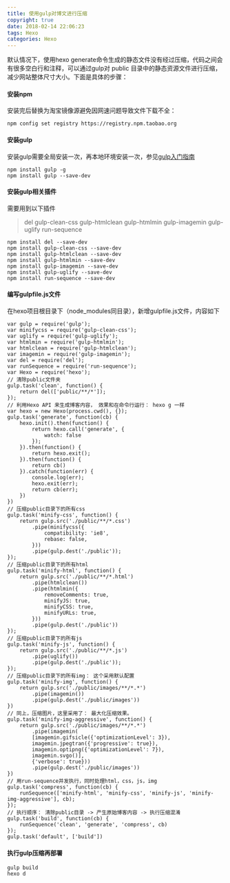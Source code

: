 ```yaml
---
title: 使用gulp对博文进行压缩
copyright: true
date: 2018-02-14 22:06:23
tags: Hexo
categories: Hexo
---
```


默认情况下，使用hexo generate命令生成的静态文件没有经过压缩，代码之间会有很多空白行和注释，可以通过gulp对 public 目录中的静态资源文件进行压缩，减少网站整体尺寸大小。下面是具体的步骤：

#### 安装npm

安装完后替换为淘宝镜像源避免因网速问题导致文件下载不全：

```
npm config set registry https://registry.npm.taobao.org
```

#### 安装gulp

安装gulp需要全局安装一次，再本地环境安装一次，参见[gulp入门指南](http://www.gulpjs.com.cn/docs/getting-started/)

```
npm install gulp -g
npm install gulp --save-dev

```

#### 安装gulp相关插件

需要用到以下插件

> del
> gulp-clean-css
> gulp-htmlclean
> gulp-htmlmin
> gulp-imagemin
> gulp-uglify
> run-sequence

```
npm install del --save-dev
npm install gulp-clean-css --save-dev
npm install gulp-htmlclean --save-dev
npm install gulp-htmlmin --save-dev
npm install gulp-imagemin --save-dev
npm install gulp-uglify --save-dev
npm install run-sequence --save-dev
```

#### 编写gulpfile.js文件

在hexo项目根目录下（node_modules同目录），新增gulpfile.js文件，内容如下

```
var gulp = require('gulp');
var minifycss = require('gulp-clean-css');
var uglify = require('gulp-uglify');
var htmlmin = require('gulp-htmlmin');
var htmlclean = require('gulp-htmlclean');
var imagemin = require('gulp-imagemin');
var del = require('del');
var runSequence = require('run-sequence');
var Hexo = require('hexo');
// 清除public文件夹
gulp.task('clean', function() {
    return del(['public/**/*']);
});
// 利用Hexo API 来生成博客内容， 效果和在命令行运行： hexo g 一样
var hexo = new Hexo(process.cwd(), {});
gulp.task('generate', function(cb) {
    hexo.init().then(function() {
        return hexo.call('generate', {
            watch: false
        });
    }).then(function() {
        return hexo.exit();
    }).then(function() {
        return cb()
    }).catch(function(err) {
        console.log(err);
        hexo.exit(err);
        return cb(err);
    })
})
// 压缩public目录下的所有css
gulp.task('minify-css', function() {
    return gulp.src('./public/**/*.css')
        .pipe(minifycss({
            compatibility: 'ie8',
			rebase: false,
        }))
        .pipe(gulp.dest('./public'));
});
// 压缩public目录下的所有html
gulp.task('minify-html', function() {
    return gulp.src('./public/**/*.html')
        .pipe(htmlclean())
        .pipe(htmlmin({
            removeComments: true,
            minifyJS: true,
            minifyCSS: true,
            minifyURLs: true,
        }))
        .pipe(gulp.dest('./public'))
});
// 压缩public目录下的所有js
gulp.task('minify-js', function() {
    return gulp.src('./public/**/*.js')
        .pipe(uglify())
        .pipe(gulp.dest('./public'));
});
// 压缩public目录下的所有img： 这个采用默认配置
gulp.task('minify-img', function() {
    return gulp.src('./public/images/**/*.*')
        .pipe(imagemin())
        .pipe(gulp.dest('./public/images'))
})
// 同上，压缩图片，这里采用了： 最大化压缩效果。
gulp.task('minify-img-aggressive', function() {
    return gulp.src('./public/images/**/*.*')
        .pipe(imagemin(
        [imagemin.gifsicle({'optimizationLevel': 3}), 
        imagemin.jpegtran({'progressive': true}), 
        imagemin.optipng({'optimizationLevel': 7}), 
        imagemin.svgo()],
        {'verbose': true}))
        .pipe(gulp.dest('./public/images'))
})
// 用run-sequence并发执行，同时处理html，css，js，img
gulp.task('compress', function(cb) {
    runSequence(['minify-html', 'minify-css', 'minify-js', 'minify-img-aggressive'], cb);
});
// 执行顺序： 清除public目录 -> 产生原始博客内容 -> 执行压缩混淆
gulp.task('build', function(cb) {
    runSequence('clean', 'generate', 'compress', cb)
});
gulp.task('default', ['build'])

```

#### 执行gulp压缩再部署

```
gulp build
hexo d
```